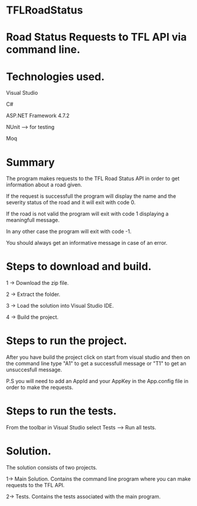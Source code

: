 # TFLRoadStatus

# Road Status Requests to TFL API via command line.

# Technologies used.

Visual Studio

C#

ASP.NET Framework 4.7.2

NUnit --> for testing

Moq

# Summary

The program makes requests to the TFL Road Status API in order to get information about a road given.

If the request is successfull the program will display the name and the severity status of the road and it will exit with code 0.

If the road is not valid the program will exit with code 1 displaying a meaningfull message.

In any other case the program will exit with code -1.

You should always get an informative message in case of an error.


# Steps to download and build.

1 -> Download the zip file.

2 -> Extract the folder.

3 -> Load the solution into Visual Studio IDE.

4 -> Build the project.


# Steps to run the project.

After you have build the project click on start from visual studio and then on the command line type "A1" to get a successfull message or "T1" to get an unsuccesfull message.

P.S you will need to add an AppId and your AppKey in the App.config file in order to make the requests.

# Steps to run the tests.

From the toolbar in Visual Studio select Tests --> Run all tests.

# Solution.

The solution consists of two projects.

1-> Main Solution.
Contains the command line program where you can make requests to the TFL API.

2-> Tests.
Contains the tests associated with the main program.





